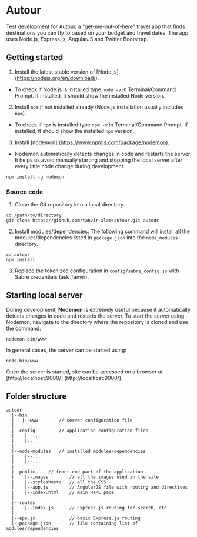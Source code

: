 # Autour

Test development for Autour, a "get-me-out-of-here" travel app that finds destinations you can fly to based on your budget and travel dates. The app uses Node.js, Express.js, AngularJS and Twitter Bootstrap. 

## Getting started 

1. Install the latest stable version of [Node.js] (https://nodejs.org/en/download/).
  * To check if Node.js is installed type `node -v` in Terminal/Command Prompt. If installed, it should show the installed Node version.
2. Install `npm` if not installed already (Node.js installation usually includes `npm`).
  * To check if `npm` is installed type `npm -v` in Terminal/Command Prompt. If installed, it should show the installed `npm` version.
3. Install [nodemon] (https://www.npmjs.com/package/nodemon).
  * Nodemon automatically detects changes in code and restarts the server. It helps us avoid manually starting and stopping the local server after every little code change during development.
  ```
  npm install -g nodemon
  ```

### Source code

1. Clone the Git repository into a local directory.
  ```
  cd /path/to/directory
  git clone https://github.com/tanvir-alam/autour.git autour
  ```

2. Install modules/dependencies. The following command will install all the modules/dependencies listed in `package.json` into the `node_modules` directory.
  ```
  cd autour
  npm install
  ```

3. Replace the tokenized configuration in `config/sabre_config.js` with Sabre credentials (ask Tanvir).


## Starting local server

During development, **Nodemon** is extremely useful because it automatically detects changes in code and restarts the server. To start the server using Nodemon, navigate to the directory where the repository is cloned and use the command:
```
nodemon bin/www
```

In general cases, the server can be started using:
```
node bin/www
```

Once the server is started, site can be accessed on a browser at [http://localhost:9000/] (http://localhost:9000/).


## Folder structure

```
autour
  |--bin
  |   |--www        // server configuration file
  |
  |--config         // application configuration files
  |    |--...
  |    |--...
  |
  |--node-modules   // installed modules/dependencies
  |    |--...
  |    |--...
  |
  |--public     // front-end part of the application
  |    |--images        // all the images used in the site
  |    |--stylesheets   // all the CSS
  |    |--app.js        // AngularJS file with routing and directives
  |    |--index.html    // main HTML page
  |
  |--routes
  |    |--index.js      // Express.js routing for search, etc.
  |
  |--app.js             // basic Express.js routing
  |--package.json       // file containing list of modules/dependencies
```